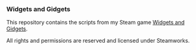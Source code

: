 ### Widgets and Gidgets

This repository contains the scripts from my Steam game [Widgets and Gidgets](https://store.steampowered.com/app/1333870/Widgets_and_Gidgets/).

All rights and permissions are reserved and licensed under Steamworks.
